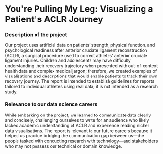 # You're Pulling My Leg: Visualizing a Patient's ACLR Journey
### Description of the project
Our project uses artificial data on patients’ strength, physical function, and psychological readiness after anterior cruciate ligament reconstruction (ACLR), a surgical procedure used to correct athletes’ anterior cruciate ligament injuries. Children and adolescents may have difficulty understanding their recovery trajectory when presented with out-of-context health data and complex medical jargon; therefore, we created examples of visualisations and descriptions that would enable patients to track their own recovery journey. The report is intended to establish guidelines for reports tailored to individual athletes using real data; it is not intended as a research study. 

### Relevance to our data science careers
While embarking on the project, we learned to communicate data clearly and concisely, challenging ourselves to write for an audience who likely lacked academic understanding of ACLR and experience reading nicher data visualisations. 
The report is relevant to our future careers because it helped us practice bridging the communication gap between us—the people tasked with conducting research with technology—and stakeholders who may not possess our technical or domain knowledge. 
